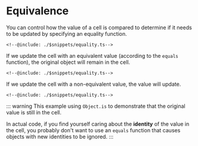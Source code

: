 # Equivalence

You can control how the value of a cell is compared to determine if it needs to be updated by specifying an equality function.

```snippet {#equality}
<!--@include: ./$snippets/equality.ts-->
```

If we update the cell with an equivalent value (according to the `equals` function), the original object will remain in the cell.

```snippet {#update-with-equivalent}
<!--@include: ./$snippets/equality.ts-->
```

If we update the cell with a non-equivalent value, the value will update.

```snippet {#update-with-non-equivalent}
<!--@include: ./$snippets/equality.ts-->
```

::: warning
This example using `Object.is` to demonstrate that the original value is still in the cell.

In actual code, if you find yourself caring about the **identity** of the value in the cell, you probably don't want to use an `equals` function that causes objects with new identities to be ignored.
:::
